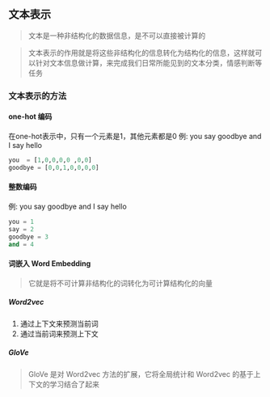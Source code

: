 ## 文本表示
> 文本是一种非结构化的数据信息，是不可以直接被计算的

> 文本表示的作用就是将这些非结构化的信息转化为结构化的信息，这样就可以针对文本信息做计算，来完成我们日常所能见到的文本分类，情感判断等任务
### 文本表示的方法
#### one-hot 编码
在one-hot表示中，只有一个元素是1，其他元素都是0
例: you say goodbye and I say hello
```python
you  = [1,0,0,0,0 ,0,0]
goodbye = [0,0,1,0,0,0,0]
```
#### 整数编码
例: you say goodbye and I say hello
```python
you = 1
say = 2
goodbye = 3
and = 4
```
#### 词嵌入 Word Embedding
> 它就是将不可计算非结构化的词转化为可计算结构化的向量
##### Word2vec
1. 通过上下文来预测当前词
2. 通过当前词来预测上下文
##### GloVe
> GloVe 是对 Word2vec 方法的扩展，它将全局统计和 Word2vec 的基于上下文的学习结合了起来
